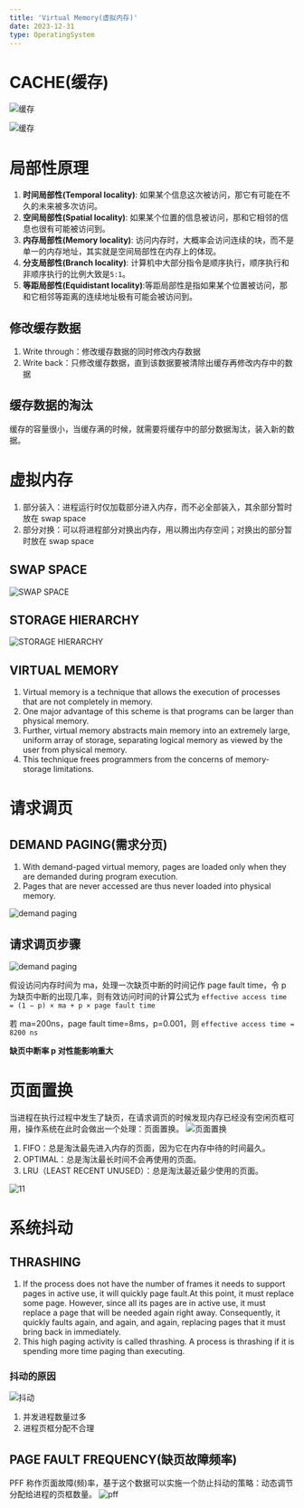 ```yaml
---
title: 'Virtual Memory(虚拟内存)'
date: 2023-12-31
type: OperatingSystem
---
```


# CACHE(缓存)

![缓存](/public/images/os/14/cache.png)

![缓存](/public/images/os/14/cache2.png)

# 局部性原理

1. **时间局部性(Temporal locality)**: 如果某个信息这次被访问，那它有可能在不久的未来被多次访问。
2. **空间局部性(Spatial locality)**: 如果某个位置的信息被访问，那和它相邻的信息也很有可能被访问到。
3. **内存局部性(Memory locality)**: 访问内存时，大概率会访问连续的块，而不是单一的内存地址，其实就是空间局部性在内存上的体现。
4. **分支局部性(Branch locality)**: 计算机中大部分指令是顺序执行，顺序执行和非顺序执行的比例大致是`5:1`。
5. **等距局部性(Equidistant locality)**:等距局部性是指如果某个位置被访问，那和它相邻等距离的连续地址极有可能会被访问到。

## 修改缓存数据

1. Write through：修改缓存数据的同时修改内存数据
2. Write back：只修改缓存数据，直到该数据要被清除出缓存再修改内存中的数据

## 缓存数据的淘汰

缓存的容量很小，当缓存满的时候，就需要将缓存中的部分数据淘汰，装入新的数据。

# 虚拟内存

1. 部分装入：进程运行时仅加载部分进入内存，而不必全部装入，其余部分暂时放在 swap space
2. 部分对换：可以将进程部分对换出内存，用以腾出内存空间；对换出的部分暂时放在 swap space

## SWAP SPACE

![SWAP SPACE](/public/images/os/14/swap-space.png)

## STORAGE HIERARCHY

![STORAGE HIERARCHY](/public/images/os/14/storage-hierarchy.png)

## VIRTUAL MEMORY

1. Virtual memory is a technique that allows the execution of processes that are not completely in memory.
2. One major advantage of this scheme is that programs can be larger than physical memory.
3. Further, virtual memory abstracts main memory into an extremely large, uniform array of storage, separating logical memory as viewed by the user from physical memory.
4. This technique frees programmers from the concerns of memory-storage limitations.

# 请求调页

## DEMAND PAGING(需求分页)

1. With demand-paged virtual memory, pages are loaded only when they are demanded during program execution.
2. Pages that are never accessed are thus never loaded into physical memory.

![demand paging](/public/images/os/14/demand-paging.png)

## 请求调页步骤

![demand paging](/public/images/os/14/demand-paging-step.png)

假设访问内存时间为 ma，处理一次缺页中断的时间记作 page fault time，令 p 为缺页中断的出现几率，则有效访问时间的计算公式为
`effective access time = (1 − p) × ma + p × page fault time`

若 ma=200ns，page fault time=8ms，p=0.001，则 `effective access time = 8200 ns`

**缺页中断率 p 对性能影响重大**

# 页面置换

当进程在执行过程中发生了缺页，在请求调页的时候发现内存已经没有空闲页框可用，操作系统在此时会做出一个处理：页面置换。
![页面置换](/public/images/os/14/page-replacement.png)

1. FIFO：总是淘汰最先进入内存的页面，因为它在内存中待的时间最久。
2. OPTIMAL：总是淘汰最长时间不会再使用的页面。
3. LRU（LEAST RECENT UNUSED）：总是淘汰最近最少使用的页面。

![11](/public/images/os/14/fifo.png)

# 系统抖动

## THRASHING

1. If the process does not have the number of frames it needs to support pages in active use, it will quickly page fault.At this point, it must replace some page. However, since all its pages are in active use, it must replace a page that will be needed again right away. Consequently, it quickly faults again, and again, and again, replacing pages that it must bring back in immediately.
2. This high paging activity is called thrashing. A process is thrashing if it is spending more time paging than executing.

### 抖动的原因

![抖动](/public/images/os/14/shake.png)

1. 并发进程数量过多
2. 进程页框分配不合理

## PAGE FAULT FREQUENCY(缺页故障频率)

PFF 称作页面故障(频)率，基于这个数据可以实施一个防止抖动的策略：动态调节分配给进程的页框数量。
![pff](/public/images/os/14/pff.png)
